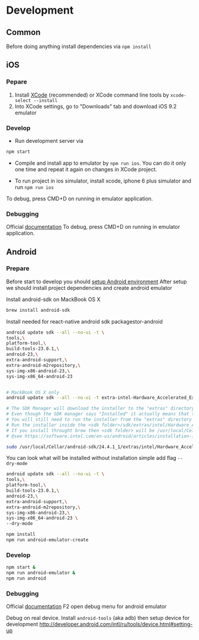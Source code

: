 
# Development

## Common

Before doing anything install dependencies via `npm install`

## iOS

### Pepare

1. Install [XCode](https://developer.apple.com/xcode/download/) (recommended) or XCode command line tools by `xcode-select --install`
2. Into XCode settings, go to "Downloads" tab and download iOS 9.2 emulator

### Develop

* Run development server via
```sh
npm start
```

* Compile and install app to emulator by `npm run ios`. You can do it only one time and repeat it again on changes in XCode project.

* To run project in ios simulator, install xcode, iphone 6 plus simulator and run `npm run ios`

To debug, press CMD+D on running in emulator application.

### Debugging

Official [documentation](https://facebook.github.io/react-native/docs/debugging.html)
To debug, press CMD+D on running in emulator application.

## Android

### Prepare
Before start to develop you should [setup Android environment](https://facebook.github.io/react-native/docs/android-setup.html)
After setup we should install project dependencies and create android emulator

Install android-sdk on MackBook OS X
```sh
brew install android-sdk
```

Install needed for react-native android sdk packagestor-android
```sh
android update sdk --all --no-ui -t \
tools,\
platform-tool,\
build-tools-23.0.1,\
android-23,\
extra-android-support,\
extra-android-m2repository,\
sys-img-x86-android-23,\
sys-img-x86_64-android-23


# MackBook OS X only
android update sdk --all --no-ui -t extra-intel-Hardware_Accelerated_Execution_Manager

# The SDK Manager will download the installer to the "extras" directory, under the main SDK directory.
# Even though the SDK manager says "Installed" it actually means that the Intel HAXM executable was downloaded.
# You will still need to run the installer from the "extras" directory to finish installation.
# Run the installer inside the <sdk folder>/sdk/extras/intel/Hardware_Accelerated_Execution_Manager/ directory and follow the installation instructions for your platform.
# If you install throught brew then <sdk folder> will be /usr/local/Cellar/android-sdk/
# @see https://software.intel.com/en-us/android/articles/installation-instructions-for-intel-hardware-accelerated-execution-manager-mac-os-x

sudo /usr/local/Cellar/android-sdk/24.4.1_1/extras/intel/Hardware_Accelerated_Execution_Manager/silent_install.sh
```

You can look what will be installed without installation simple add flag `--dry-mode`
```sh
android update sdk --all --no-ui -t \
tools,\
platform-tool,\
build-tools-23.0.1,\
android-23,\
extra-android-support,\
extra-android-m2repository,\
sys-img-x86-android-23,\
sys-img-x86_64-android-23 \
--dry-mode
```

```sh
npm install
npm run android-emulator-create
```


### Develop

```sh
npm start &
npm run android-emulator &
npm run android
```

### Debugging

Official [documentation](https://facebook.github.io/react-native/docs/debugging.html)
F2 open debug menu for android emulator

Debug on real device. Install `android-tools` (aka adb) then setup device for development http://developer.android.com/intl/ru/tools/device.html#setting-up
